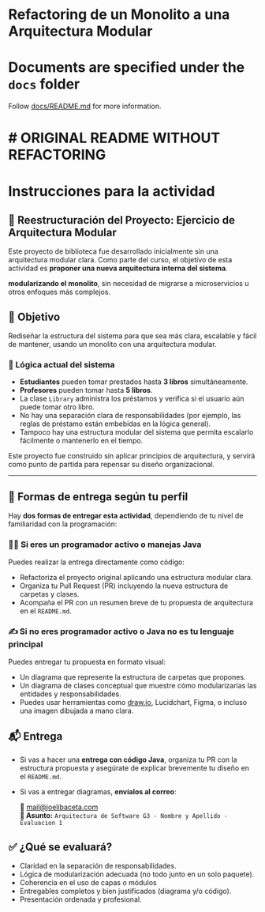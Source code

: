 # Refactoring de un Monolito a una Arquitectura Modular

# Documents are specified under the `docs` folder

Follow [docs/README.md](docs/README.md) for more information.


# ORIGINAL README WITHOUT REFACTORING
=========
# Instrucciones para la actividad

## 🔧 Reestructuración del Proyecto: Ejercicio de Arquitectura Modular

Este proyecto de biblioteca fue desarrollado inicialmente sin una arquitectura modular clara. 
Como parte del curso, el objetivo de esta actividad es **proponer una nueva arquitectura interna del sistema**.

**modularizando el monolito**, sin necesidad de migrarse a microservicios u otros enfoques más complejos.

## 🎯 Objetivo

Rediseñar la estructura del sistema para que sea más clara, escalable y fácil de mantener, 
usando un monolito con una arquitectura modular.

### 🧠 Lógica actual del sistema

- **Estudiantes** pueden tomar prestados hasta **3 libros** simultáneamente.
- **Profesores** pueden tomar hasta **5 libros**.
- La clase `Library` administra los préstamos y verifica si el usuario aún puede tomar otro libro.
- No hay una separación clara de responsabilidades (por ejemplo, las reglas de préstamo están embebidas en la lógica general).
- Tampoco hay una estructura modular del sistema que permita escalarlo fácilmente o mantenerlo en el tiempo.

Este proyecto fue construido sin aplicar principios de arquitectura, y servirá como punto de partida para repensar su diseño organizacional.

---

## 📐 Formas de entrega según tu perfil

Hay **dos formas de entregar esta actividad**, dependiendo de tu nivel de familiaridad con la programación:

### 👨‍💻 Si eres un programador activo o manejas Java

Puedes realizar la entrega directamente como código:

- Refactoriza el proyecto original aplicando una estructura modular clara.
- Organiza tu Pull Request (PR) incluyendo la nueva estructura de carpetas y clases.
- Acompaña el PR con un resumen breve de tu propuesta de arquitectura en el `README.md`.

### ✍️ Si no eres programador activo o Java no es tu lenguaje principal

Puedes entregar tu propuesta en formato visual:

- Un diagrama que represente la estructura de carpetas que propones.
- Un diagrama de clases conceptual que muestre cómo modularizarías las entidades y responsabilidades.
- Puedes usar herramientas como [draw.io](https://app.diagrams.net/), Lucidchart, Figma, o incluso una imagen dibujada a mano clara.

## 📬 Entrega

- Si vas a hacer una **entrega con código Java**, organiza tu PR con la estructura propuesta y asegúrate de explicar brevemente tu diseño en el `README.md`.
- Si vas a entregar diagramas, **envíalos al correo**:

  **📧** mail@joelibaceta.com  
  **📝 Asunto:** `Arquitectura de Software G3 - Nombre y Apellido - Evaluacion 1`

## ✅ ¿Qué se evaluará?

- Claridad en la separación de responsabilidades.
- Lógica de modularización adecuada (no todo junto en un solo paquete).
- Coherencia en el uso de capas o módulos
- Entregables completos y bien justificados (diagrama y/o código).
- Presentación ordenada y profesional.
